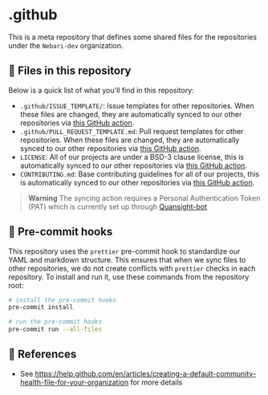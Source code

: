 # .github

This is a meta repository that defines some shared files for the repositories under the `Nebari-dev` organization.

## :file_folder: Files in this repository

Below is a quick list of what you'll find in this repository:

- `.github/ISSUE_TEMPLATE/`: Issue templates for other repositories. When these files are changed, they are automatically synced to our other repositories via [this GitHub action](.github/workflows/sync-issue-templates.yaml).
- `.github/PULL_REQUEST_TEMPLATE.md`: Pull request templates for other repositories. When these files are changed, they are automatically synced to our other repositories via [this GitHub action](.github/workflows/sync-pull-request-templates.yaml).
- `LICENSE`: All of our projects are under a BSD-3 clause license, this is automatically synced to our other repositories via [this GitHub action](.github/workflows/sync-pull-request-templates.yaml).
- `CONTRIBUTING.md`: Base contributing guidelines for all of our projects, this is automatically synced to our other repositories via [this GitHub action](.github/workflows/sync-pull-request-templates.yaml).

> **Warning**
> The syncing action requires a Personal Authentication Token (PAT) which is currently set up through [Quansight-bot](https://github.com/quansight-bot)

## :broom: Pre-commit hooks

This repository uses the `prettier` pre-commit hook to standardize our YAML and markdown structure.
This ensures that when we sync files to other repositories, we do not create conflicts with `prettier` checks in each repository.
To install and run it, use these commands from the repository root:

```bash
# install the pre-commit hooks
pre-commit install

# run the pre-commit hooks
pre-commit run --all-files
```

## :link: References

- See <https://help.github.com/en/articles/creating-a-default-community-health-file-for-your-organization> for more details
